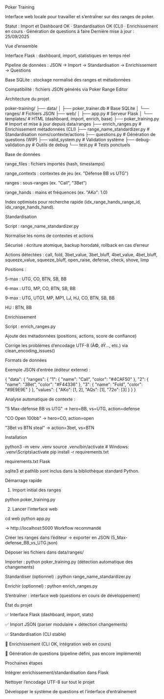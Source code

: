 Poker Training

Interface web locale pour travailler et s’entraîner sur des ranges de poker.

Statut : Import et Dashboard OK · Standardisation OK (CLI) · Enrichissement en cours · Génération de questions à faire
Dernière mise à jour : 25/09/2025

Vue d’ensemble

Interface Flask : dashboard, import, statistiques en temps réel

Pipeline de données : JSON → Import → Standardisation → Enrichissement → Questions

Base SQLite : stockage normalisé des ranges et métadonnées

Compatibilité : fichiers JSON générés via Poker Range Editor

Architecture du projet

poker-training/
├── data/
│ ├── poker_trainer.db # Base SQLite
│ └── ranges/ # Fichiers JSON
├── web/
│ ├── app.py # Serveur Flask
│ └── templates/ # HTML (dashboard, import, enrich, base)
├── poker_training.py # Import et mise à jour depuis data/ranges
├── enrich_ranges.py # Enrichissement métadonnées (CLI)
├── range_name_standardizer.py # Standardisation noms/contexte/actions
├── questions.py # Génération de questions (WIP)
├── valid_system.py # Validation système
├── debug-validation.py # Outils de debug
└── test.py # Tests ponctuels

Base de données

range_files : fichiers importés (hash, timestamps)

range_contexts : contextes de jeu (ex. "Défense BB vs UTG")

ranges : sous-ranges (ex. "Call", "3Bet")

range_hands : mains et fréquences (ex. "AKo": 1.0)

Index optimisés pour recherche rapide (idx_range_hands_range_id, idx_range_hands_hand).

Standardisation

Script : range_name_standardizer.py

Normalise les noms de contextes et actions

Sécurisé : écriture atomique, backup horodaté, rollback en cas d’erreur

Actions détectées : call, fold, 3bet_value, 3bet_bluff, 4bet_value, 4bet_bluff, squeeze_value, squeeze_bluff, open_raise, defense, check, shove, limp

Positions :

5-max : UTG, CO, BTN, SB, BB

6-max : UTG, MP, CO, BTN, SB, BB

9-max : UTG, UTG1, MP, MP1, LJ, HJ, CO, BTN, SB, BB

HU : BTN, BB

Enrichissement

Script : enrich_ranges.py

Ajoute des métadonnées (positions, actions, score de confiance)

Corrige les problèmes d’encodage UTF-8 (Ã©, ðŸ…, etc.) via clean_encoding_issues()

Formats de données

Exemple JSON d’entrée (éditeur externe) :

{
"data": {
"ranges": {
"1": { "name": "Call", "color": "#4CAF50" },
"2": { "name": "3Bet", "color": "#F44336" },
"3": { "name": "Fold", "color": "#9E9E9E" }
},
"values": {
"AKo": [1, 2],
"AQs": [1],
"72o": [3]
}
}
}

Analyse automatique de contexte :

"5 Max-défense BB vs UTG" → hero=BB, vs=UTG, action=defense

"CO Open 100bb" → hero=CO, action=open

"3Bet vs BTN steal" → action=3bet, vs=BTN

Installation

python3 -m venv .venv
source .venv/bin/activate # Windows: .venv\Scripts\activate
pip install -r requirements.txt

requirements.txt
Flask

sqlite3 et pathlib sont inclus dans la bibliothèque standard Python.

Démarrage rapide
1) Import initial des ranges

python poker_training.py

2) Lancer l’interface web

cd web
python app.py

→ http://localhost:5000
Workflow recommandé

Créer les ranges dans l’éditeur → exporter en JSON (5_Max-defense_BB_vs_UTG.json)

Déposer les fichiers dans data/ranges/

Importer : python poker_training.py (détection automatique des changements)

Standardiser (optionnel) : python range_name_standardizer.py

Enrichir (optionnel) : python enrich_ranges.py

S’entraîner : interface web (questions en cours de développement)

État du projet

✅ Interface Flask (dashboard, import, stats)

✅ Import JSON (parser modulaire + détection changements)

✅ Standardisation (CLI stable)

🔄 Enrichissement (CLI OK, intégration web en cours)

🚧 Génération de questions (pipeline défini, pas encore implémenté)

Prochaines étapes

Intégrer enrichissement/standardisation dans Flask

Nettoyer l’encodage UTF-8 sur tout le projet

Développer le système de questions et l’interface d’entraînement
